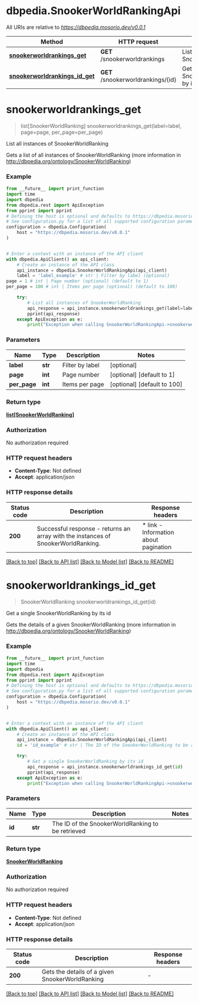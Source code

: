 # dbpedia.SnookerWorldRankingApi

All URIs are relative to *https://dbpedia.mosorio.dev/v0.0.1*

Method | HTTP request | Description
------------- | ------------- | -------------
[**snookerworldrankings_get**](SnookerWorldRankingApi.md#snookerworldrankings_get) | **GET** /snookerworldrankings | List all instances of SnookerWorldRanking
[**snookerworldrankings_id_get**](SnookerWorldRankingApi.md#snookerworldrankings_id_get) | **GET** /snookerworldrankings/{id} | Get a single SnookerWorldRanking by its id


# **snookerworldrankings_get**
> list[SnookerWorldRanking] snookerworldrankings_get(label=label, page=page, per_page=per_page)

List all instances of SnookerWorldRanking

Gets a list of all instances of SnookerWorldRanking (more information in http://dbpedia.org/ontology/SnookerWorldRanking)

### Example

```python
from __future__ import print_function
import time
import dbpedia
from dbpedia.rest import ApiException
from pprint import pprint
# Defining the host is optional and defaults to https://dbpedia.mosorio.dev/v0.0.1
# See configuration.py for a list of all supported configuration parameters.
configuration = dbpedia.Configuration(
    host = "https://dbpedia.mosorio.dev/v0.0.1"
)


# Enter a context with an instance of the API client
with dbpedia.ApiClient() as api_client:
    # Create an instance of the API class
    api_instance = dbpedia.SnookerWorldRankingApi(api_client)
    label = 'label_example' # str | Filter by label (optional)
page = 1 # int | Page number (optional) (default to 1)
per_page = 100 # int | Items per page (optional) (default to 100)

    try:
        # List all instances of SnookerWorldRanking
        api_response = api_instance.snookerworldrankings_get(label=label, page=page, per_page=per_page)
        pprint(api_response)
    except ApiException as e:
        print("Exception when calling SnookerWorldRankingApi->snookerworldrankings_get: %s\n" % e)
```

### Parameters

Name | Type | Description  | Notes
------------- | ------------- | ------------- | -------------
 **label** | **str**| Filter by label | [optional] 
 **page** | **int**| Page number | [optional] [default to 1]
 **per_page** | **int**| Items per page | [optional] [default to 100]

### Return type

[**list[SnookerWorldRanking]**](SnookerWorldRanking.md)

### Authorization

No authorization required

### HTTP request headers

 - **Content-Type**: Not defined
 - **Accept**: application/json

### HTTP response details
| Status code | Description | Response headers |
|-------------|-------------|------------------|
**200** | Successful response - returns an array with the instances of SnookerWorldRanking. |  * link - Information about pagination <br>  |

[[Back to top]](#) [[Back to API list]](../README.md#documentation-for-api-endpoints) [[Back to Model list]](../README.md#documentation-for-models) [[Back to README]](../README.md)

# **snookerworldrankings_id_get**
> SnookerWorldRanking snookerworldrankings_id_get(id)

Get a single SnookerWorldRanking by its id

Gets the details of a given SnookerWorldRanking (more information in http://dbpedia.org/ontology/SnookerWorldRanking)

### Example

```python
from __future__ import print_function
import time
import dbpedia
from dbpedia.rest import ApiException
from pprint import pprint
# Defining the host is optional and defaults to https://dbpedia.mosorio.dev/v0.0.1
# See configuration.py for a list of all supported configuration parameters.
configuration = dbpedia.Configuration(
    host = "https://dbpedia.mosorio.dev/v0.0.1"
)


# Enter a context with an instance of the API client
with dbpedia.ApiClient() as api_client:
    # Create an instance of the API class
    api_instance = dbpedia.SnookerWorldRankingApi(api_client)
    id = 'id_example' # str | The ID of the SnookerWorldRanking to be retrieved

    try:
        # Get a single SnookerWorldRanking by its id
        api_response = api_instance.snookerworldrankings_id_get(id)
        pprint(api_response)
    except ApiException as e:
        print("Exception when calling SnookerWorldRankingApi->snookerworldrankings_id_get: %s\n" % e)
```

### Parameters

Name | Type | Description  | Notes
------------- | ------------- | ------------- | -------------
 **id** | **str**| The ID of the SnookerWorldRanking to be retrieved | 

### Return type

[**SnookerWorldRanking**](SnookerWorldRanking.md)

### Authorization

No authorization required

### HTTP request headers

 - **Content-Type**: Not defined
 - **Accept**: application/json

### HTTP response details
| Status code | Description | Response headers |
|-------------|-------------|------------------|
**200** | Gets the details of a given SnookerWorldRanking |  -  |

[[Back to top]](#) [[Back to API list]](../README.md#documentation-for-api-endpoints) [[Back to Model list]](../README.md#documentation-for-models) [[Back to README]](../README.md)


